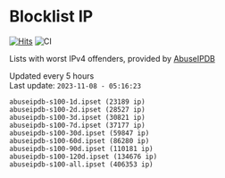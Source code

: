 # Blocklist IP

[![Hits](https://hits.seeyoufarm.com/api/count/incr/badge.svg?url=https%3A%2F%2Fgithub.com%2Fborestad%2Fblocklist-ip%2F&count_bg=%2379C83D&title_bg=%23555555&icon=&icon_color=%23E7E7E7&title=hits&edge_flat=false)](https://hits.seeyoufarm.com)  ![CI](https://img.shields.io/github/workflow/status/borestad/blocklist-ip/CI?style=flat-square)

Lists with worst IPv4 offenders, provided by [AbuseIPDB](https://www.abuseipdb.com/)

<!-- FOOTER-PLACEHOLDER -->
Updated every 5 hours<br>
Last update: `2023-11-08 - 05:16:23`
```
abuseipdb-s100-1d.ipset (23189 ip)
abuseipdb-s100-2d.ipset (28527 ip)
abuseipdb-s100-3d.ipset (30821 ip)
abuseipdb-s100-7d.ipset (37177 ip)
abuseipdb-s100-30d.ipset (59847 ip)
abuseipdb-s100-60d.ipset (86280 ip)
abuseipdb-s100-90d.ipset (110181 ip)
abuseipdb-s100-120d.ipset (134676 ip)
abuseipdb-s100-all.ipset (406353 ip)
```
